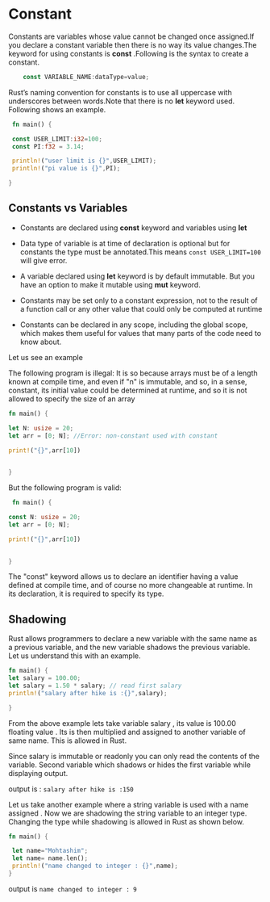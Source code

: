 # Constant

Constants are variables whose value cannot be changed once assigned.If you declare a constant variable then there is no way its value changes.The keyword for using constants is **const** .Following is the syntax to create a constant.

```rust
    const VARIABLE_NAME:dataType=value;
```

Rust’s naming convention for constants is to use all uppercase with underscores between words.Note that there is no **let** keyword used. Following shows an example.

```rust
 fn main() {

 const USER_LIMIT:i32=100;
 const PI:f32 = 3.14;

 println!("user limit is {}",USER_LIMIT);
 println!("pi value is {}",PI);

}
```

## Constants vs Variables

- Constants are declared using **const** keyword and variables using **let**

- Data type of variable is at time of declaration is optional but for constants the type must be annotated.This means `const USER_LIMIT=100` will give error.

- A variable  declared using **let** keyword is by default immutable. But you have an option to make it mutable using **mut** keyword.

- Constants may be set only to a constant expression, not to the result of a function call or any other value that could only be computed at runtime

- Constants can be declared in any scope, including the global scope, which makes them useful for values that many parts of the code need to know about.

Let us see an example

The following program is illegal:
It is so because arrays must be of a length known at compile time, and even if "n" is immutable, and so, in a sense, constant, its initial value could be determined at runtime, and so it is not allowed to specify the size of an array

```rust
fn main() {

let N: usize = 20;
let arr = [0; N]; //Error: non-constant used with constant

print!("{}",arr[10])

    
}

```

But the following program is valid:

```rust
 fn main() {

const N: usize = 20;
let arr = [0; N];

print!("{}",arr[10])

    
}
```

The "const" keyword allows us to declare an identifier having a value defined at compile time, and of course no more changeable at runtime. In its declaration, it is required to specify its type.


## Shadowing

 Rust allows programmers to declare a new variable with the same name as a previous variable, and the new variable shadows the previous variable.
 Let us understand this with an example.

 ```rust
fn main() {
let salary = 100.00;
let salary = 1.50 * salary; // read first salary
println!("salary after hike is :{}",salary);

}
```

From the above example lets take variable salary , its value is 100.00 floating value . Its is then multiplied and assigned to another variable of same name. This is allowed in Rust.  

Since salary is immutable or readonly you can only read the contents of the variable. Second variable which shadows or hides the first variable while displaying output.

output is : `salary after hike is :150`

Let us take another example where a string variable is used with a name assigned . Now we are shadowing the string variable to an integer type. Changing the type while shadowing is allowed in Rust as shown below.

```rust
fn main() {

 let name="Mohtashim";
 let name= name.len();
 println!("name changed to integer : {}",name);
}
```

output is `name changed to integer : 9`
